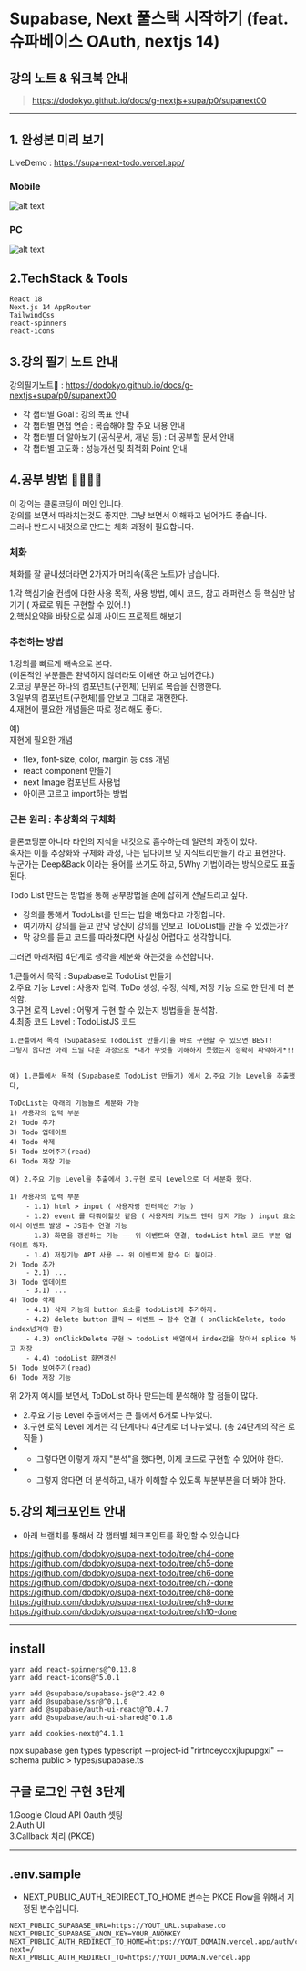 # Supabase, Next 풀스택 시작하기 (feat. 슈파베이스 OAuth, nextjs 14)

## 강의 노트 & 워크북 안내   
>https://dodokyo.github.io/docs/g-nextjs+supa/p0/supanext00  

---

## 1. 완성본 미리 보기

LiveDemo : https://supa-next-todo.vercel.app/  

### Mobile
![alt text](image.png)
### PC
![alt text](image-1.png)


## 2.TechStack & Tools

```
React 18
Next.js 14 AppRouter
TailwindCss
react-spinners
react-icons  
```

## 3.강의 필기 노트 안내  

강의필기노트📌 : https://dodokyo.github.io/docs/g-nextjs+supa/p0/supanext00  

- 각 챕터별 Goal : 강의 목표 안내  
- 각 챕터별 면접 연습 : 복습해야 할 주요 내용 안내    
- 각 챕터별 더 알아보기 (공식문서, 개념 등) : 더 공부할 문서 안내    
- 각 챕터별 고도화 : 성능개선 및 최적화 Point 안내  

## 4.공부 방법 🌼🌼🌼🌼

이 강의는 클론코딩이 메인 입니다.  
강의를 보면서 따라치는것도 좋지만, 그냥 보면서 이해하고 넘어가도 좋습니다.   
그러나 반드시 내것으로 만드는 체화 과정이 필요합니다.   

### 체화 

체화를 잘 끝내셨더라면 2가지가 머리속(혹은 노트)가 남습니다.  

1.각 핵심기술 컨셉에 대한 사용 목적, 사용 방법, 예시 코드, 참고 래퍼런스 등 핵심만 남기기 ( 자료로 뭐든 구현할 수 있어.! )  
2.핵심요약을 바탕으로 실제 사이드 프로젝트 해보기  


### 추천하는 방법 

1.강의를 빠르게 배속으로 본다.   
(이론적인 부분들은 완벽하지 않더라도 이해만 하고 넘어간다.)   
2.코딩 부분은 하나의 컴포넌트(구현체) 단위로 복습을 진행한다.  
3.일부의 컴포넌트(구현체)를 안보고 그대로 재현한다.  
4.재현에 필요한 개념들은 따로 정리해도 좋다.  

예)  
재현에 필요한 개념  
- flex, font-size, color, margin 등 css 개념   
- react component 만들기  
- next Image 컴포넌트 사용법  
- 아이콘 고르고 import하는 방법  

### 근본 원리 : 추상화와 구체화  

클론코딩뿐 아니라 타인의 지식을 내것으로 흡수하는데 일련의 과정이 있다.  
혹자는 이를 추상화와 구체화 과정, 나는 딥다이브 및 지식트리만들기 라고 표현한다.  
누군가는 Deep&Back 이라는 용어를 쓰기도 하고, 5Why 기법이라는 방식으로도 표출된다.  

Todo List 만드는 방법을 통해 공부방법을 손에 잡히게 전달드리고 싶다.    
- 강의를 통해서 TodoList를 만드는 법을 배웠다고 가정합니다.   
- 여기까지 강의를 듣고 만약 당신이 강의를 안보고 ToDoList를 만들 수 있겠는가?   
- 막 강의를 듣고 코드를 따라쳤다면 사실상 어렵다고 생각합니다.  

그러면 아래처럼 4단계로 생각을 세분화 하는것을 추천합니다.  

1.큰틀에서 목적 : Supabase로 TodoList 만들기  
2.주요 기능 Level : 사용자 입력, ToDo 생성, 수정, 삭제, 저장 기능 으로 한 단계 더 분석함.   
3.구현 로직 Level : 어떻게 구현 할 수 있는지 방법들을 분석함.  
4.최종 코드 Level : TodoListJS 코드  

```
1.큰틀에서 목적 (Supabase로 TodoList 만들기)을 바로 구현할 수 있으면 BEST!  
그렇지 않다면 아래 드릴 다운 과정으로 *내가 무엇을 이해하지 못했는지 정확히 파악하기*!!


예) 1.큰틀에서 목적 (Supabase로 TodoList 만들기) 에서 2.주요 기능 Level을 추출했다,  

ToDoList는 아래의 기능들로 세분화 가능  
1) 사용자의 입력 부분  
2) Todo 추가
3) Todo 업데이트 
4) Todo 삭제
5) Todo 보여주기(read)
6) Todo 저장 기능
```

```
예) 2.주요 기능 Level을 추출에서 3.구현 로직 Level으로 더 세분화 했다.  

1) 사용자의 입력 부분  
    - 1.1) html > input ( 사용자랑 인터렉션 가능 )  
    - 1.2) event 를 다뤄야할것 같음 ( 사용자의 키보드 엔터 감지 가능 ) input 요소에서 이벤트 발생 → JS함수 연결 가능   
    - 1.3) 화면을 갱신하는 기능 —- 위 이벤트와 연결, todoList html 코드 부분 업데이트 하자.   
    - 1.4) 저장기능 API 사용 —- 위 이벤트에 함수 더 붙이자.  
2) Todo 추가
    - 2.1) ... 
3) Todo 업데이트 
    - 3.1) ... 
4) Todo 삭제
    - 4.1) 삭제 기능의 button 요소를 todoList에 추가하자.  
    - 4.2) delete button 클릭 → 이벤트 → 함수 연결 ( onClickDelete, todo index넘겨야 함)
    - 4.3) onClickDelete 구현 > todoList 배열에서 index값을 찾아서 splice 하고 저장  
    - 4.4) todoList 화면갱신
5) Todo 보여주기(read)
6) Todo 저장 기능
```

위 2가지 예시를 보면서, ToDoList 하나 만드는데 분석해야 할 점들이 많다.  
- 2.주요 기능 Level 추출에서는 큰 틀에서 6개로 나누었다.  
- 3.구현 로직 Level 에서는 각 단계마다 4단계로 더 나누었다. (총 24단계의 작은 로직들 )  
- * 그렇다면 이렇게 까지 "분석"을 했다면, 이제 코드로 구현할 수 있어야 한다. 
- * 그렇지 않다면 더 분석하고, 내가 이해할 수 있도록 부분부분을 더 봐야 한다.   


## 5.강의 체크포인트 안내  

- 아래 브랜치를 통해서 각 챕터별 체크포인트를 확인할 수 있습니다.  

https://github.com/dodokyo/supa-next-todo/tree/ch4-done  
https://github.com/dodokyo/supa-next-todo/tree/ch5-done
https://github.com/dodokyo/supa-next-todo/tree/ch6-done
https://github.com/dodokyo/supa-next-todo/tree/ch7-done
https://github.com/dodokyo/supa-next-todo/tree/ch8-done
https://github.com/dodokyo/supa-next-todo/tree/ch9-done
https://github.com/dodokyo/supa-next-todo/tree/ch10-done

---
## install 

```
yarn add react-spinners@^0.13.8  
yarn add react-icons@^5.0.1  

yarn add @supabase/supabase-js@^2.42.0  
yarn add @supabase/ssr@^0.1.0  
yarn add @supabase/auth-ui-react@^0.4.7  
yarn add @supabase/auth-ui-shared@^0.1.8  

yarn add cookies-next@^4.1.1  
```

npx supabase gen types typescript --project-id "rirtnceyccxjlupupgxi" --schema public > types/supabase.ts

## 구글 로그인 구현 3단계

1.Google Cloud API Oauth 셋팅  
2.Auth UI  
3.Callback 처리 (PKCE)  

--- 

## .env.sample  

- NEXT_PUBLIC_AUTH_REDIRECT_TO_HOME 변수는 PKCE Flow을 위해서 지정된 변수입니다.  

```
NEXT_PUBLIC_SUPABASE_URL=https://YOUT_URL.supabase.co
NEXT_PUBLIC_SUPABASE_ANON_KEY=YOUR_ANONKEY
NEXT_PUBLIC_AUTH_REDIRECT_TO_HOME=https://YOUT_DOMAIN.vercel.app/auth/callback?next=/
NEXT_PUBLIC_AUTH_REDIRECT_TO=https://YOUT_DOMAIN.vercel.app
```
